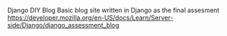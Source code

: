 Django DIY Blog
Basic blog site written in Django as the final assesment
https://developer.mozilla.org/en-US/docs/Learn/Server-side/Django/django_assessment_blog
